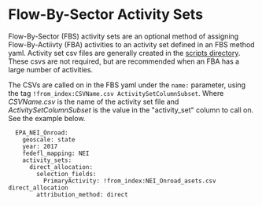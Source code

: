 # Flow-By-Sector Activity Sets
Flow-By-Sector (FBS) activity sets are an optional method of assigning 
Flow-By-Actiivty (FBA) activities to an activity set defined in an FBS 
method yaml. Activity set csv files are generally created in the 
[scripts directory](https://github.com/USEPA/flowsa/tree/master/scripts/FlowBySector_Activity_Sets).
These csvs are not required, but are recommended when an FBA has a large 
number of activities.

The CSVs are called on in the FBS yaml under the `name:` parameter, using 
the tag `!from_index:CSVName.csv ActivitySetColumnSubset`. Where 
_CSVName.csv_ is the name of the activity set file and 
_ActivitySetColumnSubset_ is the value in the "activity_set" column to call 
on. See the example below.

```
  EPA_NEI_Onroad:
    geoscale: state
    year: 2017
    fedefl_mapping: NEI
    activity_sets:
      direct_allocation:
        selection_fields:
          PrimaryActivity: !from_index:NEI_Onroad_asets.csv direct_allocation
        attribution_method: direct

```
